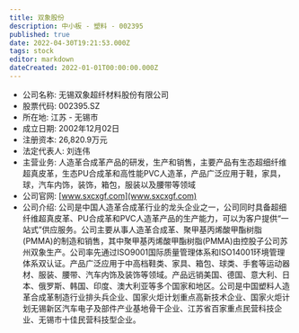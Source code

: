 ```yaml
---
title: 双象股份
description: 中小板 - 塑料 - 002395
published: true
date: 2022-04-30T19:21:53.000Z
tags: stock
editor: markdown
dateCreated: 2022-01-01T00:00:00.000Z
---
```


- 公司名称: 无锡双象超纤材料股份有限公司
- 股票代码: 002395.SZ
- 所在地: 江苏 - 无锡市
- 成立日期: 2002年12月02日
- 注册资本: 26,820.9万元
- 法定代表人: 刘连伟
- 主营业务: 人造革合成革产品的研发，生产和销售，主要产品有生态超细纤维超真皮革，生态PU合成革和高性能PVC人造革，产品广泛应用于鞋，家具，球，汽车内饰，装饰，箱包，服装以及腰带等领域
- 公司官网: [www.sxcxgf.com](www.sxcxgf.com)
- 公司介绍: 公司是中国人造革合成革行业的龙头企业之一，公司同时具备超细纤维超真皮革、PU合成革和PVC人造革产品的生产能力，可以为客户提供“一站式”供应服务。公司主要从事人造革合成革、聚甲基丙烯酸甲酯树脂(PMMA)的制造和销售，其中聚甲基丙烯酸甲酯树脂(PMMA)由控股子公司苏州双象生产。公司率先通过ISO9001国际质量管理体系和ISO14001环境管理体系双认证。产品广泛应用于中高档鞋类、家具、箱包、球类、手套等运动器材、服装、腰带、汽车内饰及装饰等领域。产品远销美国、德国、意大利、日本、俄罗斯、韩国、印度、澳大利亚等多个国家和地区。公司是中国塑料人造革合成革制造行业排头兵企业、国家火炬计划重点高新技术企业、国家火炬计划无锡新区汽车电子及部件产业基地骨干企业、江苏省百家重点民营科技企业、无锡市十佳民营科技型企业。



